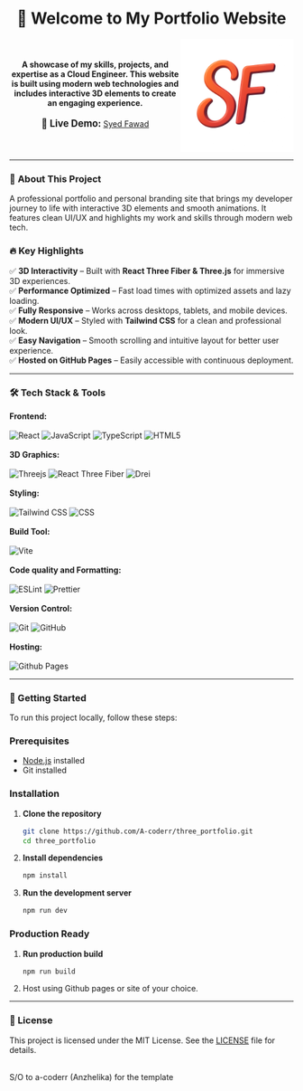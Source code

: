<div align="center"> 
   <h1>👋 Welcome to My Portfolio Website</h1>
    </div>

<div align="center">
  <img src="public/logo.png" alt="Logo" width="200" align="right"/>
   &nbsp;&nbsp;&nbsp;&nbsp;
  <h4>
    A showcase of my skills, projects, and expertise as a Cloud Engineer.  
    This website is built using modern web technologies and includes interactive 3D elements to create an engaging experience.
  </h4>
  <p>
    <span style="font-size: 1.2em; font-weight: bold;">🔗 Live Demo:</span>
         <a href="https://ssfawad.github.io/Portfolio" target="_blank">
      Syed Fawad
    </a>
  </p>
</div>

<br clear="both">

<hr/>

### 🎯 **About This Project**
A professional portfolio and personal branding site that brings my developer journey to life with interactive 3D elements and smooth animations. It features clean UI/UX and highlights my work and skills through modern web tech.

### 🔥 **Key Highlights**
✅ **3D Interactivity** – Built with **React Three Fiber & Three.js** for immersive 3D experiences.  
✅ **Performance Optimized** – Fast load times with optimized assets and lazy loading.  
✅ **Fully Responsive** – Works across desktops, tablets, and mobile devices.  
✅ **Modern UI/UX** – Styled with **Tailwind CSS** for a clean and professional look.  
✅ **Easy Navigation** – Smooth scrolling and intuitive layout for better user experience.  
✅ **Hosted on GitHub Pages** – Easily accessible with continuous deployment.

---

### 🛠️ **Tech Stack & Tools**

**Frontend:**<br/><br/>
![React](https://img.shields.io/badge/react-%2320232a.svg?style=for-the-badge&logo=react&logoColor=%2361DAFB)
![JavaScript](https://img.shields.io/badge/javascript-%23323330.svg?style=for-the-badge&logo=javascript&logoColor=%23F7DF1E)
![TypeScript](https://img.shields.io/badge/typescript-%23007ACC.svg?style=for-the-badge&logo=typescript&logoColor=white)
![HTML5](https://img.shields.io/badge/html5-%23E34F26.svg?style=for-the-badge&logo=html5&logoColor=white)
<br/><br/>**3D Graphics:**<br/><br/>
![Threejs](https://img.shields.io/badge/threejs-black?style=for-the-badge&logo=three.js&logoColor=white)
![React Three Fiber](https://img.shields.io/badge/React%20Three%20Fiber-6e42c1?style=for-the-badge&logo=three.js&logoColor=white)
![Drei](https://img.shields.io/badge/Drei-4A90E2?style=for-the-badge)
<br/><br/>**Styling:**<br/><br/>
![Tailwind CSS](https://img.shields.io/badge/Tailwind_CSS-38B2AC?style=for-the-badge&logo=tailwind-css&logoColor=white)
![CSS](https://img.shields.io/badge/CSS-1572B6?style=for-the-badge&logo=css3&logoColor=white)
<br/><br/>**Build Tool:**<br/><br/>
![Vite](https://img.shields.io/badge/vite-%23646CFF.svg?style=for-the-badge&logo=vite&logoColor=white)
<br/><br/>**Code quality and Formatting:**<br/><br/>
![ESLint](https://img.shields.io/badge/ESLint-4B3263?style=for-the-badge&logo=eslint&logoColor=white)
![Prettier](https://img.shields.io/badge/prettier-%23F7B93E.svg?style=for-the-badge&logo=prettier&logoColor=black)
<br/><br/>**Version Control:**<br/><br/>
![Git](https://img.shields.io/badge/Git-F05032?style=for-the-badge&logo=git&logoColor=white)
![GitHub](https://img.shields.io/badge/GitHub-181717?style=for-the-badge&logo=github&logoColor=white)
<br/><br/>**Hosting:**<br/><br/>
![Github Pages](https://img.shields.io/badge/github%20pages-121013?style=for-the-badge&logo=github&logoColor=white)

---

### 🚀 Getting Started
To run this project locally, follow these steps:

### Prerequisites
- [Node.js](https://nodejs.org/) installed
- Git installed

### Installation
1. **Clone the repository**
   ```sh
   git clone https://github.com/A-coderr/three_portfolio.git
   cd three_portfolio
   ```
2. **Install dependencies**
   ```sh
   npm install
   ```
3. **Run the development server**
   ```sh
   npm run dev
   ```
### Production Ready
1. **Run production build**
   ```sh
   npm run build
   ```

2. Host using Github pages or site of your choice.

---

### 📜 License
This project is licensed under the MIT License. See the [LICENSE](LICENSE) file for details.

<br/>
S/O to a-coderr (Anzhelika) for the template
<br/>

